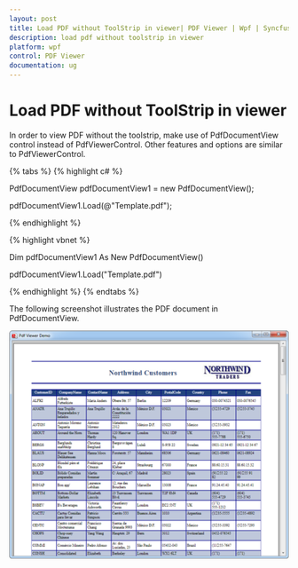 ```yaml
---
layout: post
title: Load PDF without ToolStrip in viewer| PDF Viewer | Wpf | Syncfusion
description: load pdf without toolstrip in viewer
platform: wpf
control: PDF Viewer
documentation: ug
---
```


# Load PDF without ToolStrip in viewer

In order to view PDF without the toolstrip, make use of PdfDocumentView control instead of PdfViewerControl. Other features and options are similar to PdfViewerControl.

{% tabs %}
{% highlight c# %}

PdfDocumentView pdfDocumentView1 = new PdfDocumentView();

pdfDocumentView1.Load(@"Template.pdf");

{% endhighlight %}

{% highlight vbnet %}

Dim pdfDocumentView1 As New PdfDocumentView()

pdfDocumentView1.Load("Template.pdf")

{% endhighlight %}
{% endtabs %}

The following screenshot illustrates the PDF document in PdfDocumentView.

![](Load-PDF-without-ToolStrip-in-viewer_images/Load-PDF-without-ToolStrip-in-viewer_img1.png)



